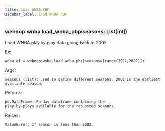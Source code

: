 ```yaml
---
title: Load WNBA PBP
sidebar_label: Load WNBA PBP
---
```


### wehoop.wnba.load_wnba_pbp(seasons: List[int])
Load WNBA play by play data going back to 2002

Ex:

    wnba_df = wehoop.wnba.load_wnba_pbp(seasons=[range(2002,2022)])

Args:

    seasons (list): Used to define different seasons. 2002 is the earliest available season.

Returns:

    pd.DataFrame: Pandas dataframe containing the
    play-by-plays available for the requested seasons.

Raises:

    ValueError: If season is less than 2002.
